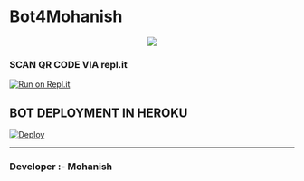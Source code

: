 # Bot4Mohanish
<p align="center"> <a href="github.com/sanuwaofficial"><img align="center" src="https://i.ibb.co/LYJBhNJ/repo-image.png"/></a>
 <p align="center">

    
  ### SCAN QR CODE VIA repl.it

[![Run on Repl.it](https://repl.it/badge/github/quiec/whatsasena)](https://replit.com/@MagmaGaming/AQUABOT-MDV2?v=1)

## BOT DEPLOYMENT IN HEROKU
[![Deploy](https://www.herokucdn.com/deploy/button.svg)](https://heroku.com/deploy?template=https://github.com/Mohanish7777777/Bot4Mohanish)

---------------------------------   

 ###  Developer :- Mohanish
